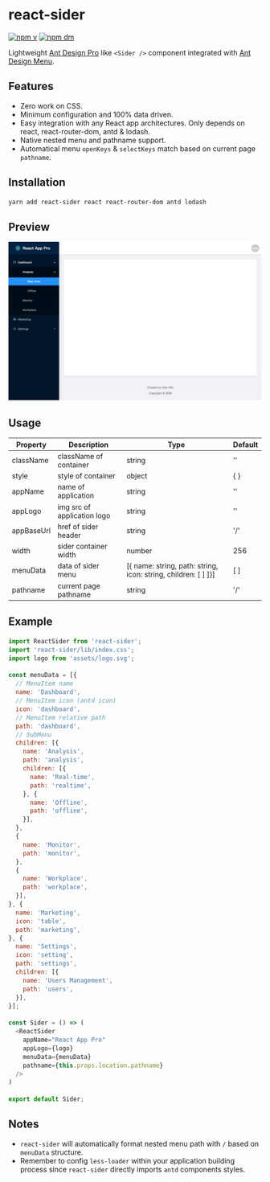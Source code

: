 # react-sider

[![npm v](https://img.shields.io/npm/v/react-sider.svg)](https://www.npmjs.com/package/react-sider)
[![npm dm](https://img.shields.io/npm/dm/react-sider.svg)](https://www.npmjs.com/package/react-sider)

Lightweight [Ant Design Pro](https://pro.ant.design/) like `<Sider />` component integrated with [Ant Design Menu](http://ant.design/components/menu/).

## Features
* Zero work on CSS.
* Minimum configuration and 100% data driven.
* Easy integration with any React app architectures. Only depends on react, react-router-dom, antd & lodash.
* Native nested menu and pathname support.
* Automatical menu `openKeys` & `selectKeys` match based on current page `pathname`.

## Installation

```bash
yarn add react-sider react react-router-dom antd lodash
```

## Preview

![](./demo/preview.png)

## Usage

| Property   | Description                 | Type                                                           | Default |
| ---------- | --------------------------- | -------------------------------------------------------------- | ------- |
| className  | className of container      | string                                                         | ''      |
| style      | style of container          | object                                                         | { }     |
| appName    | name of application         | string                                                         | ''      |
| appLogo    | img src of application logo | string                                                         | ''      |
| appBaseUrl | href of sider header        | string                                                         | '/'     |
| width      | sider container width       | number                                                         | 256     |
| menuData   | data of sider menu          | [{ name: string, path: string, icon: string, children: [ ] ]}] | [ ]     |
| pathname   | current page pathname       | string                                                         | '/'     |

## Example

```javascript
import ReactSider from 'react-sider';
import 'react-sider/lib/index.css';
import logo from 'assets/logo.svg';

const menuData = [{
  // MenuItem name
  name: 'Dashboard',
  // MenuItem icon (antd icon)
  icon: 'dashboard',
  // MenuItem relative path
  path: 'dashboard',
  // SubMenu
  children: [{
    name: 'Analysis',
    path: 'analysis',
    children: [{
      name: 'Real-time',
      path: 'realtime',
    }, {
      name: 'Offline',
      path: 'offline',
    }],
  },
  {
    name: 'Monitor',
    path: 'monitor',
  },
  {
    name: 'Workplace',
    path: 'workplace',
  }],
}, {
  name: 'Marketing',
  icon: 'table',
  path: 'marketing',
}, {
  name: 'Settings',
  icon: 'setting',
  path: 'settings',
  children: [{
    name: 'Users Management',
    path: 'users',
  }],
}];

const Sider = () => (
  <ReactSider
    appName="React App Pro"
    appLogo={logo}
    menuData={menuData}
    pathname={this.props.location.pathname}
  />
)

export default Sider;
```

## Notes
* `react-sider` will automatically format nested menu path with `/` based on `menuData` structure.
* Remember to config `less-loader` within your application building process since `react-sider` directly imports `antd` components styles.